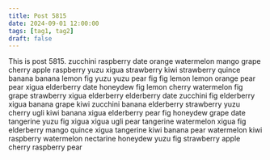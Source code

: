 ```yaml
---
title: Post 5815
date: 2024-09-01 12:00:00
tags: [tag1, tag2]
draft: false
---
```

This is post 5815.
zucchini
raspberry
date
orange
watermelon
mango
grape
cherry
apple
raspberry
yuzu
xigua
strawberry
kiwi
strawberry
quince
banana
banana
lemon
fig
yuzu
yuzu
pear
fig
fig
lemon
lemon
orange
pear
pear
xigua
elderberry
date
honeydew
fig
lemon
cherry
watermelon
fig
grape
strawberry
xigua
elderberry
elderberry
date
zucchini
fig
elderberry
xigua
banana
grape
kiwi
zucchini
banana
elderberry
strawberry
yuzu
cherry
ugli
kiwi
banana
xigua
elderberry
pear
fig
honeydew
grape
date
tangerine
yuzu
fig
xigua
xigua
ugli
pear
tangerine
watermelon
xigua
fig
elderberry
mango
quince
xigua
tangerine
kiwi
banana
pear
watermelon
kiwi
raspberry
watermelon
nectarine
honeydew
yuzu
fig
strawberry
apple
cherry
raspberry
pear
